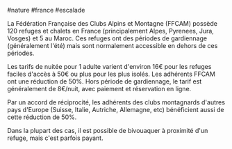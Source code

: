 #nature #france #escalade 

La Fédération Française des Clubs Alpins et Montagne (FFCAM) possède 120 refuges et chalets en France (principalement Alpes, Pyrenees, Jura, Vosges) et 5 au Maroc. Ces refuges ont des périodes de gardiennage (généralement l'été) mais sont normalement accessible en dehors de ces périodes.

Les tarifs de nuitée pour 1 adulte varient d'environ 16€ pour les refuges faciles d'accès à 50€ ou plus pour les plus isolés. Les adhérents FFCAM ont une réduction de 50%. Hors période de gardiennage, le tarif est généralement de 8€/nuit, avec paiement et réservation en ligne.

Par un accord de réciprocité, les adhérents des clubs montagnards d'autres pays d'Europe (Suisse, Italie, Autriche, Allemagne, etc) bénéficient aussi de cette réduction de 50%.

Dans la plupart des cas, il est possible de bivouaquer à proximité d'un refuge, mais c'est parfois payant.